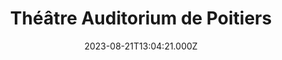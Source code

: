 ---
date: 2023-08-21T13:04:21.000Z
title: Théâtre Auditorium de Poitiers
latitude: 46.583613948594106
longitude: 0.33808495341087136
category: checkin
---